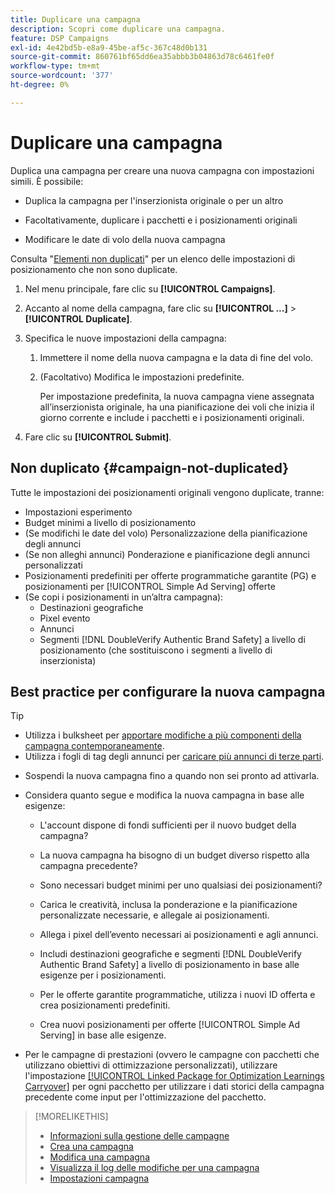 ```yaml
---
title: Duplicare una campagna
description: Scopri come duplicare una campagna.
feature: DSP Campaigns
exl-id: 4e42bd5b-e8a9-45be-af5c-367c48d0b131
source-git-commit: 860761bf65dd6ea35abbb3b04863d78c6461fe0f
workflow-type: tm+mt
source-wordcount: '377'
ht-degree: 0%

---
```


# Duplicare una campagna

<!-- Some placements don't have this option. Clarify which placement types aren't eligible -- is it PG placements, or all placements using private inventory? And anything else? -->

Duplica una campagna per creare una nuova campagna con impostazioni simili. È possibile:

* Duplica la campagna per l&#39;inserzionista originale o per un altro

* Facoltativamente, duplicare i pacchetti e i posizionamenti originali

* Modificare le date di volo della nuova campagna

Consulta &quot;[Elementi non duplicati](#campaign-not-duplicated)&quot; per un elenco delle impostazioni di posizionamento che non sono duplicate.

1. Nel menu principale, fare clic su **[!UICONTROL Campaigns]**.

1. Accanto al nome della campagna, fare clic su **[!UICONTROL ...]** > **[!UICONTROL Duplicate]**.

1. Specifica le nuove impostazioni della campagna:

   1. Immettere il nome della nuova campagna e la data di fine del volo.

   1. (Facoltativo) Modifica le impostazioni predefinite.

      Per impostazione predefinita, la nuova campagna viene assegnata all’inserzionista originale, ha una pianificazione dei voli che inizia il giorno corrente e include i pacchetti e i posizionamenti originali.

1. Fare clic su **[!UICONTROL Submit]**.

## Non duplicato {#campaign-not-duplicated}

Tutte le impostazioni dei posizionamenti originali vengono duplicate, tranne:

* Impostazioni esperimento
* Budget minimi a livello di posizionamento
* (Se modifichi le date del volo) Personalizzazione della pianificazione degli annunci
* (Se non alleghi annunci) Ponderazione e pianificazione degli annunci personalizzati
* Posizionamenti predefiniti per offerte programmatiche garantite (PG) e posizionamenti per [!UICONTROL Simple Ad Serving] offerte
* (Se copi i posizionamenti in un’altra campagna):
   * Destinazioni geografiche
   * Pixel evento
   * Annunci
   * Segmenti [!DNL DoubleVerify Authentic Brand Safety] a livello di posizionamento (che sostituiscono i segmenti a livello di inserzionista)

## Best practice per configurare la nuova campagna

>[!TIP]
>
>* Utilizza i bulksheet per [apportare modifiche a più componenti della campagna contemporaneamente](/help/dsp/campaign-management/campaign-components-review-edit.md).
>* Utilizza i fogli di tag degli annunci per [caricare più annunci di terze parti](/help/dsp/campaign-management/ads/ad-create-multiple.md).

* Sospendi la nuova campagna fino a quando non sei pronto ad attivarla.

* Considera quanto segue e modifica la nuova campagna in base alle esigenze:

   * L&#39;account dispone di fondi sufficienti per il nuovo budget della campagna?

   * La nuova campagna ha bisogno di un budget diverso rispetto alla campagna precedente?

   * Sono necessari budget minimi per uno qualsiasi dei posizionamenti?

   * Carica le creatività, inclusa la ponderazione e la pianificazione personalizzate necessarie, e allegale ai posizionamenti.

   * Allega i pixel dell’evento necessari ai posizionamenti e agli annunci.

   * Includi destinazioni geografiche e segmenti [!DNL DoubleVerify Authentic Brand Safety] a livello di posizionamento in base alle esigenze per i posizionamenti.

   * Per le offerte garantite programmatiche, utilizza i nuovi ID offerta e crea posizionamenti predefiniti.

   * Crea nuovi posizionamenti per offerte [!UICONTROL Simple Ad Serving] in base alle esigenze.

* Per le campagne di prestazioni (ovvero le campagne con pacchetti che utilizzano obiettivi di ottimizzazione personalizzati), utilizzare l&#39;impostazione [[!UICONTROL Linked Package for Optimization Learnings Carryover]](/help/dsp/campaign-management/packages/package-settings.md) per ogni pacchetto per utilizzare i dati storici della campagna precedente come input per l&#39;ottimizzazione del pacchetto.

>[!MORELIKETHIS]
>
>* [Informazioni sulla gestione delle campagne](campaign-about.md)
>* [Crea una campagna](campaign-create.md)
>* [Modifica una campagna](campaign-edit.md)
>* [Visualizza il log delle modifiche per una campagna](campaign-change-log.md)
>* [Impostazioni campagna](campaign-settings.md)
